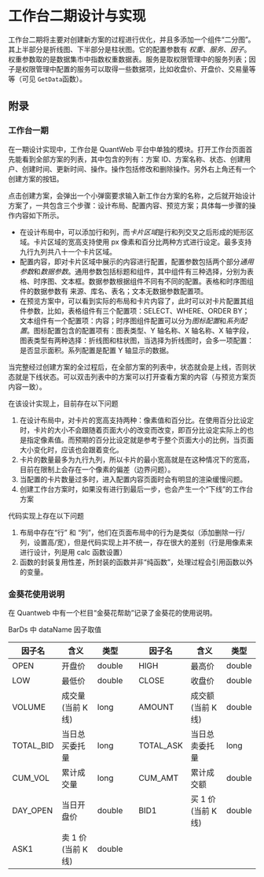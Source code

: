 # 工作台二期设计与实现

工作台二期将主要对创建新方案的过程进行优化，并且多添加一个组件“二分图”。其上半部分是折线图、下半部分是柱状图。它的配置参数有 _权重_、_服务_、_因子_。权重参数取的是数据集市中指数权重数据表。服务是取权限管理中的服务列表；因子是权限管理中配置的服务可以取得一些数据项，比如收盘价、开盘价、交易量等等（可见 `GetData`函数）。

## 附录

### 工作台一期

在一期设计实现中，工作台是 QuantWeb 平台中单独的模块。打开工作台页面首先能看到全部方案的列表，其中包含的列有：方案 ID、方案名称、状态、创建用户、创建时间、更新时间、操作。操作包括修改和删除操作。另外右上角还有一个创建方案的按钮。

点击创建方案，会弹出一个小弹窗要求输入新工作台方案的名称，之后就开始设计方案了，一共包含三个步骤：设计布局、配置内容、预览方案；具体每一步骤的操作内容如下所示。

- 在设计布局中，可以添加行和列，而*卡片区域*是行和列交叉之后形成的矩形区域。卡片区域的宽高支持使用 px 像素和百分比两种方式进行设定。最多支持九行九列共八十一个卡片区域。
- 配置内容，即对卡片区域中展示的内容进行配置，配置参数包括两个部分*通用参数*和*数据参数*。通用参数包括标题和组件，其中组件有三种选择，分别为表格、时序图、文本框。数据参数根据组件不同有不同的配置。表格和时序图组件的数据参数有 来源、库名、表名；文本无数据参数配置项。
- 在预览方案中，可以看到实际的布局和卡片内容了，此时可以对卡片配置其组件参数，比如，表格组件有三个配置项：SELECT、WHERE、ORDER BY；文本组件有一个配置项：内容；时序图组件配置可以分为*图标配置*和*系列配置*。图标配置包含的配置项有：图表类型、Y 轴名称、X 轴名称、X 轴字段，图表类型有两种选择：折线图和柱状图，当选择为折线图时，会多一项配置：是否显示面积。系列配置是配置 Y 轴显示的数据。

当完整经过创建方案的全过程后，在全部方案的列表中，状态就会是上线，否则状态就是下线状态。可以双击列表中的方案可以打开查看方案的内容（与预览方案页内容一致）。

在该设计实现上，目前存在以下问题

1. 在设计布局中，对卡片的宽高支持两种：像素值和百分比。在使用百分比设定时，卡片的大小不会跟随着页面大小的改变而改变，即百分比设定实际上的也是指定像素值。而预期的百分比设定就是参考于整个页面大小的比例，当页面大小变化时，应该也会跟着变化。
1. 卡片的数量最多为九行九列，所以卡片的最小宽高就是在这种情况下的宽高，目前在限制上会存在一个像素的偏差（边界问题）。
1. 当配置的卡片数量过多时，进入配置内容页面时会有明显的渲染缓慢问题。
1. 创建工作台方案时，如果没有进行到最后一步，也会产生一个“下线”的工作台方案

代码实现上存在以下问题

1. 布局中存在“行” 和 “列”，他们在页面布局中的行为是类似（添加删除一行/列，设置高/宽），但是代码实现上并不统一，存在很大的差别（行是用像素来进行设计，列是用 calc 函数设置）
2. 函数的封装复用性差，所封装的函数并非“纯函数”，处理过程会引用函数以外的变量。

### 金葵花使用说明

在 Quantweb 中有一个栏目“金葵花帮助”记录了金葵花的使用说明。

BarDs 中 dataName 因子取值

| 因子名    | 含义               | 类型   |     | 因子名    | 含义               | 类型   |
| --------- | ------------------ | ------ | --- | --------- | ------------------ | ------ |
| OPEN      | 开盘价             | double |     | HIGH      | 最高价             | double |
| LOW       | 最低价             | double |     | CLOSE     | 收盘价             | double |
| VOLUME    | 成交量(当前 K 线)  | long   |     | AMOUNT    | 成交额(当前 K 线)  | double |
| TOTAL_BID | 当日总买委托量     | long   |     | TOTAL_ASK | 当日总卖委托量     | long   |
| CUM_VOL   | 累计成交量         | long   |     | CUM_AMT   | 累计成交额         | double |
| DAY_OPEN  | 当日开盘价         | double |     | BID1      | 买 1 价(当前 K 线) | double |
| ASK1      | 卖 1 价(当前 K 线) | double |     |
